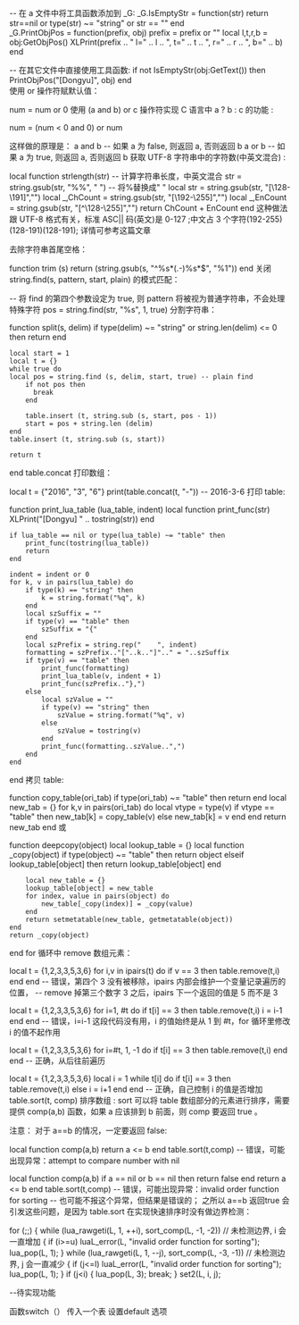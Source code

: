 -- 在 a 文件中将工具函数添加到 _G:
_G.IsEmptyStr = function(str) 
    return str==nil or type(str) ~= "string" or str == "" 
end  
_G.PrintObjPos = function(prefix, obj)
    prefix = prefix or ""
    local l,t,r,b = obj:GetObjPos()
    XLPrint(prefix .. " l=" .. l .. ", t=" .. t .. ", r=" .. r .. ", b=" .. b)
end


-- 在其它文件中直接使用工具函数:
if not IsEmptyStr(obj:GetText()) then  
    PrintObjPos("[Dongyu]", obj)
end  
使用 or 操作符赋默认值：

num = num or 0
使用 (a and b) or c 操作符实现 C 语言中 a ? b : c 的功能 :

num = (num < 0 and 0) or num

这样做的原理是：
a and b  -- 如果 a 为 false, 则返回 a, 否则返回 b
a or b   -- 如果 a 为 true, 则返回 a, 否则返回 b
获取 UTF-8 字符串中的字符数(中英文混合) :

local function strlength(str)
    -- 计算字符串长度，中英文混合
    str = string.gsub(str, "%%", " ") -- 将%替换成" "
    local str = string.gsub(str, "[\128-\191]","")
    local _,ChCount = string.gsub(str, "[\192-\255]","")
    local _,EnCount = string.gsub(str, "[^\128-\255]","")
    return ChCount + EnCount
end
这种做法跟 UTF-8 格式有关，标准 ASC|| 码(英文)是 0-127 ;中文占 3 个字符(192-255)(128-191)(128-191);
详情可参考这篇文章

去除字符串首尾空格：

function trim (s) 
    return (string.gsub(s, "^%s*(.-)%s*$", "%1")) 
end
关闭 string.find(s, pattern, start, plain) 的模式匹配：

-- 将 find 的第四个参数设定为 true, 则 pattern 将被视为普通字符串，不会处理特殊字符
pos = string.find(str, "%s", 1, true)
分割字符串：

function split(s, delim)
    if type(delim) ~= "string" or string.len(delim) <= 0 then
        return
    end

    local start = 1
    local t = {}
    while true do
    local pos = string.find (s, delim, start, true) -- plain find
        if not pos then
          break
        end
    
        table.insert (t, string.sub (s, start, pos - 1))
        start = pos + string.len (delim)
    end
    table.insert (t, string.sub (s, start))
    
    return t
end
table.concat 打印数组：

local t = {"2016", "3", "6"}
print(table.concat(t, "-"))    -- 2016-3-6
打印 table:

function print_lua_table (lua_table, indent)
    local function print_func(str)
        XLPrint("[Dongyu] " .. tostring(str))
    end

    if lua_table == nil or type(lua_table) ~= "table" then
        print_func(tostring(lua_table))
        return
    end
    
    indent = indent or 0
    for k, v in pairs(lua_table) do
        if type(k) == "string" then
            k = string.format("%q", k)
        end
        local szSuffix = ""
        if type(v) == "table" then
            szSuffix = "{"
        end
        local szPrefix = string.rep("    ", indent)
        formatting = szPrefix.."["..k.."]".." = "..szSuffix
        if type(v) == "table" then
            print_func(formatting)
            print_lua_table(v, indent + 1)
            print_func(szPrefix.."},")
        else
            local szValue = ""
            if type(v) == "string" then
                szValue = string.format("%q", v)
            else
                szValue = tostring(v)
            end
            print_func(formatting..szValue..",")
        end
    end
end
拷贝 table:

function copy_table(ori_tab)
    if type(ori_tab) ~= "table" then
        return
    end
    local new_tab = {}
    for k,v in pairs(ori_tab) do
        local vtype = type(v)
        if vtype == "table" then
            new_tab[k] = copy_table(v)
        else
            new_tab[k] = v
        end
    end
    return new_tab
end
或

function deepcopy(object)
    local lookup_table = {}
    local function _copy(object)
        if type(object) ~= "table" then
            return object
        elseif lookup_table[object] then
            return lookup_table[object]
        end

        local new_table = {}
        lookup_table[object] = new_table
        for index, value in pairs(object) do
            new_table[_copy(index)] = _copy(value)
        end
        return setmetatable(new_table, getmetatable(object))
    end
    return _copy(object)
end
for 循环中 remove 数组元素：

local t = {1,2,3,3,5,3,6}
for i,v in ipairs(t) do
    if v == 3 then
        table.remove(t,i)
    end
end
-- 错误，第四个 3 没有被移除，ipairs 内部会维护一个变量记录遍历的位置，
-- remove 掉第三个数字 3 之后，ipairs 下一个返回的值是 5 而不是 3

local t = {1,2,3,3,5,3,6}
for i=1, #t do
    if t[i] == 3 then
        table.remove(t,i)
        i = i-1
    end
end
-- 错误，i=i-1 这段代码没有用，i 的值始终是从 1 到 #t，for 循环里修改 i 的值不起作用

local t = {1,2,3,3,5,3,6}
for i=#t, 1, -1 do
    if t[i] == 3 then
        table.remove(t,i)
    end
end
-- 正确，从后往前遍历

local t = {1,2,3,3,5,3,6}
local i = 1
while t[i] do
    if t[i] == 3 then
        table.remove(t,i)
    else
        i = i+1
    end
end
-- 正确，自己控制 i 的值是否增加
table.sort(t, comp) 排序数组 :
sort 可以将 table 数组部分的元素进行排序，需要提供 comp(a,b) 函数，如果 a 应该排到 b 前面，则 comp 要返回 true 。

注意： 对于 a==b 的情况，一定要返回 false:

local function comp(a,b) 
    return a <= b 
end 
table.sort(t,comp) 
-- 错误，可能出现异常：attempt to compare number with nil 

local function comp(a,b) 
    if a == nil or b == nil then 
        return false 
    end 
    return a <= b 
end 
table.sort(t,comp) 
-- 错误，可能出现异常：invalid order function for sorting 
-- 也可能不报这个异常，但结果是错误的；
之所以 a==b 返回true 会引发这些问题，是因为 table.sort 在实现快速排序时没有做边界检测：

for (;;) {
    while (lua_rawgeti(L, 1, ++i), sort_comp(L, -1, -2))  // 未检测边界, i 会一直增加
    {
        if (i>=u) luaL_error(L, "invalid order function for sorting");
        lua_pop(L, 1);
    }
    while (lua_rawgeti(L, 1, --j), sort_comp(L, -3, -1))  // 未检测边界, j 会一直减少
    {
        if (j<=l) luaL_error(L, "invalid order function for sorting");
        lua_pop(L, 1);
    }
    if (j<i) {
        lua_pop(L, 3);
        break;
    }
    set2(L, i, j);



--待实现功能

函数switch（） 传入一个表 设置default 选项